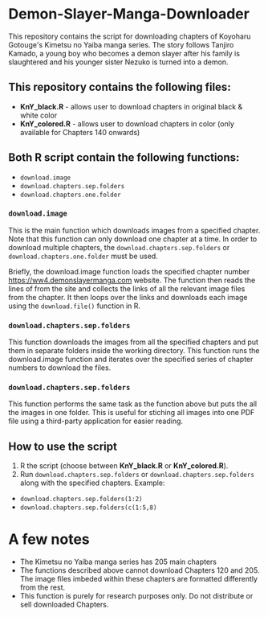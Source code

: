 # Demon-Slayer-Manga-Downloader

This repository contains the script for downloading chapters of Koyoharu Gotouge's Kimetsu no Yaiba manga series. The story follows Tanjiro Kamado, a young boy who becomes a demon slayer after his family is slaughtered and his younger sister Nezuko is turned into a demon.

## This repository contains the following files:
* **KnY_black.R** - allows user to download chapters in original black & white color
* **KnY_colored.R** - allows user to download chapters in color (only available for Chapters 140 onwards) 

## Both R script contain the following functions:
* `download.image`
* `download.chapters.sep.folders`
* `download.chapters.one.folder` 


### `download.image`

This is the main function which downloads images from a specified chapter. Note that this function can only download one chapter at a time. In order to download multiple chapters, the `download.chapters.sep.folders` or `download.chapters.one.folder` must be used. 

Briefly, the download.image function loads the specified chapter number https://ww4.demonslayermanga.com website. The function then reads the lines of from the site and collects the links of all the relevant image files from the chapter. It then loops over the links and downloads each image using the `download.file()` function in R. 

### `download.chapters.sep.folders`

This function downloads the images from all the specified chapters and put them in separate folders inside the working directory. This function runs the download.image function and iterates over the specified series of chapter numbers to download the files. 

### `download.chapters.sep.folders`

This function performs the same task as the function above but puts the all the images in one folder. This is useful for stiching all images into one PDF file using a third-party application for easier reading. 

## How to use the script
1. R the script (choose between **KnY_black.R** or **KnY_colored.R**).
2. Run `download.chapters.sep.folders` or `download.chapters.sep.folders` along with the specified chapters. Example:
* `download.chapters.sep.folders(1:2)`
* `download.chapters.sep.folders(c(1:5,8)`



# A few notes
* The Kimetsu no Yaiba manga series has 205 main chapters
* The functions described above cannot download Chapters 120 and 205. The image files imbeded within these chapters are formatted differently from the rest. 
* This function is purely for research purposes only. Do not distribute or sell downloaded Chapters. 
